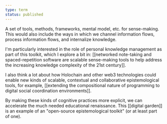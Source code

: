 ```yaml
---
type: term
status: published
---
```

A set of tools, methods, frameworks, mental model, etc. for sense-making. This would also include the ways in which we channel information flows, process information flows, and internalize knowledge.

I'm particularly interested in the role of personal knowledge management as part of this toolkit, which I explore a bit in: 
[[networked note-taking and spaced-repetition software are scalable sense-making tools to help address the increasing knowledge complexity of the 21st century]].

I also think a lot about how Holochain and other web3 technologies could enable new kinds of scalable, contextual and collaborative epistemological tools, for example, [[extending the compositional nature of programming to digital social coordination environments]].

By making these kinds of cognitive practices more explicit, we can accelerate the much needed educational renaissance. This [[digital garden]] is an example of an "open-source epistemological toolkit" (or at least part of one).


